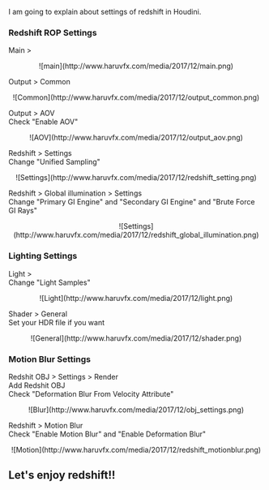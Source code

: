 I am going to explain about settings of redshift in Houdini.

### Redshift ROP Settings  
Main >
<div style="text-align: center;">
![main](http://www.haruvfx.com/media/2017/12/main.png)
</div>

Output > Common
<div style="text-align: center;">
![Common](http://www.haruvfx.com/media/2017/12/output_common.png)
</div>

Output > AOV  
Check "Enable AOV"
<div style="text-align: center;">
![AOV](http://www.haruvfx.com/media/2017/12/output_aov.png)
</div>

Redshift > Settings  
Change "Unified Sampling"
<div style="text-align: center;">
![Settings](http://www.haruvfx.com/media/2017/12/redshift_setting.png)
</div>

Redshift > Global illumination > Settings  
Change "Primary GI Engine" and "Secondary GI Engine" and "Brute Force GI Rays"
<div style="text-align: center;">
![Settings](http://www.haruvfx.com/media/2017/12/redshift_global_illumination.png)
</div>

### Lighting Settings
Light >  
Change "Light Samples"
<div style="text-align: center;">
![Light](http://www.haruvfx.com/media/2017/12/light.png)
</div>

Shader > General  
Set your HDR file if you want
<div style="text-align: center;">
![General](http://www.haruvfx.com/media/2017/12/shader.png)
</div>

### Motion Blur Settings
Redshit OBJ > Settings > Render  
Add Redshit OBJ  
Check "Deformation Blur From Velocity Attribute"
<div style="text-align: center;">
![Blur](http://www.haruvfx.com/media/2017/12/obj_settings.png)
</div>

Redshift > Motion Blur  
Check "Enable Motion Blur" and "Enable Deformation Blur"
<div style="text-align: center;">
![Motion](http://www.haruvfx.com/media/2017/12/redshift_motionblur.png)
</div>

## Let's enjoy redshift!!
